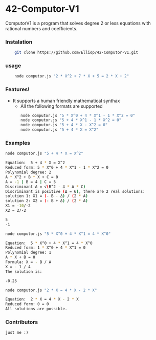 # 42-Computor-V1

ComputorV1 is a program that solves degree 2 or less equations with rational numbers and coefficients.
### Instalation

```sh
    git clone https://github.com/Elliop/42-Computor-V1.git
```
### usage

```sh
    node computor.js "2 * X^2 + 7 * X + 5 = 2 * X + 2"
```
### Features!

- It supports a human friendly mathematical synthax
    - All the following formats are supported 
        ```sh
        node computor.js "5 * X^0 + 4 * X^1 - 1 * X^2 = 0"
        node computor.js "5 + 4 * X^1 - 1 * X^2 = 0"
        node computor.js "5 + 4 * X - X^2 = 0"
        node computor.js "5 + 4 * X = X^2"
        ```
### Examples

```sh
node computor.js "5 + 4 * X = X^2"

Equation:  5 + 4 * X = X^2
Reduced form: 5 * X^0 + 4 * X^1 - 1 * X^2 = 0
Polynomial degree: 2
A * X^2 + B * X + C = 0
A = -1 | B = 4 | C = 5
Discriminant Δ = √(B^2 - 4 * A * C)
Discriminant is positive (Δ = 6), there are 2 real solutions:
solution 1: X1 = (- B - Δ) / (2 * A)
solution 2: X2 = (- B + Δ) / (2 * A)
X1 = -10/-2
X2 = 2/-2

5
-1
```

```sh
node computor.js "5 * X^0 + 4 * X^1 = 4 * X^0"

Equation:  5 * X^0 + 4 * X^1 = 4 * X^0
Reduced form: 1 * X^0 + 4 * X^1 = 0
Polynomial degree: 1
A * X + B = 0
Formula: X = - B / A
X = - 1 / 4
The solution is:

-0.25
```

```sh
node computor.js "2 * X = 4 * X - 2 * X"

Equation:  2 * X = 4 * X - 2 * X
Reduced form: 0 = 0
All solutions are possible.
```
### Contributors
    just me :)
